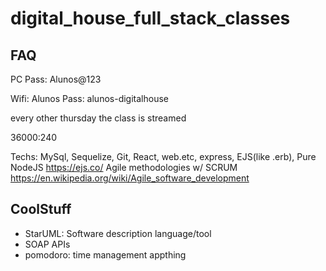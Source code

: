 # digital_house_full_stack_classes

## FAQ

PC Pass: Alunos@123

Wifi: Alunos
Pass: alunos-digitalhouse 

every other thursday the class is streamed

36000:240

Techs: MySql, Sequelize, Git, React, web.etc, express, EJS(like .erb), Pure NodeJS
https://ejs.co/
Agile methodologies w/ SCRUM
https://en.wikipedia.org/wiki/Agile_software_development

## CoolStuff
- StarUML: Software description language/tool
- SOAP APIs
- pomodoro: time management appthing